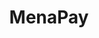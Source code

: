 ---
blog: https://medium.com/menapay
codehost: https://github.com/menapay
facebook: https://facebook.com/menapayio
instagram: https://instagram.com/menapay
logohandle: menapayio
sort: menapay
title: MenaPay
twitter: https://x.com/menapayio
website: https://www.menapay.io/
youtube: https://youtube.com/channel/UC56eU1zaQh2S8k7TB4S2RjA
---